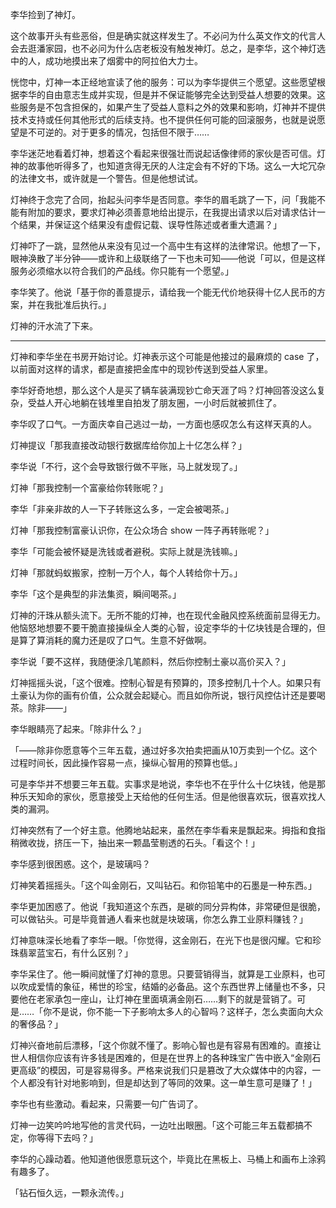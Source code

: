 李华捡到了神灯。

这个故事开头有些恶俗，但是确实就这样发生了。不必问为什么英文作文的代言人会去逛潘家园，也不必问为什么店老板没有触发神灯。总之，是李华，这个神灯选中的人，成功地摸出来了烟雾中的阿拉伯大力士。

恍惚中，灯神一本正经地宣读了他的服务：可以为李华提供三个愿望。这些愿望根据李华的自由意志生成并实现，但是并不保证能够完全达到受益人想要的效果。这些服务是不包含担保的，如果产生了受益人意料之外的效果和影响，灯神并不提供技术支持或任何其他形式的后续支持。也不提供任何可能的回滚服务，也就是说愿望是不可逆的。对于更多的情况，包括但不限于……

李华迷茫地看着灯神，想着这个看起来很强壮而说起话像律师的家伙是否可信。灯神的故事他听得多了，也知道贪得无厌的人注定会有不好的下场。这么一大坨冗杂的法律文书，或许就是一个警告。但是他想试试。

灯神终于念完了合同，抬起头问李华是否同意。李华的眉毛跳了一下，问「我能不能有附加的要求，要求灯神必须善意地给出提示，在我提出请求以后对请求估计一个结果，并保证这个结果没有虚假记载、误导性陈述或者重大遗漏？」

灯神吓了一跳，显然他从来没有见过一个高中生有这样的法律常识。他想了一下，眼神涣散了半分钟——或许和上级联络了一下也未可知——他说「可以，但是这样服务必须缩水以符合我们的产品线。你只能有一个愿望。」

李华笑了。他说「基于你的善意提示，请给我一个能无代价地获得十亿人民币的方案，并在我批准后执行。」

灯神的汗水流了下来。

---

灯神和李华坐在书房开始讨论。灯神表示这个可能是他接过的最麻烦的 case 了，以前面对这样的请求，都是直接把金库中的现钞传送到受益人家里。

李华好奇地想，那么这个人是买了辆车装满现钞亡命天涯了吗？灯神回答没这么复杂，受益人开心地躺在钱堆里自拍发了朋友圈，一小时后就被抓住了。

李华叹了口气。一方面庆幸自己逃过一劫，一方面也感叹怎么有这样天真的人。

灯神提议「那我直接改动银行数据库给你加上十亿怎么样？」

李华说「不行，这个会导致银行做不平账，马上就发现了。」

灯神「那我控制一个富豪给你转账呢？」

李华「非亲非故的人一下子转账这么多，一定会被喝茶。」

灯神「那我控制富豪认识你，在公众场合 show 一阵子再转账呢？」

李华「可能会被怀疑是洗钱或者避税。实际上就是洗钱嘛。」

灯神「那就蚂蚁搬家，控制一万个人，每个人转给你十万。」

李华「这个是典型的非法集资，瞬间喝茶。」

灯神的汗珠从额头流下。无所不能的灯神，也在现代金融风控系统面前显得无力。他恼怒地想要不要干脆直接操纵全人类的心智，设定李华的十亿块钱是合理的，但是算了算消耗的魔力还是叹了口气。生意不好做啊。

李华说「要不这样，我随便涂几笔颜料，然后你控制土豪以高价买入？」

灯神摇摇头说，「这个很难。控制心智是有预算的，顶多控制几十个人。如果只有土豪认为你的画有价值，公众就会起疑心。而且如你所说，银行风控估计还是要喝茶。除非——」

李华眼睛亮了起来。「除非什么？」

「——除非你愿意等个三年五载，通过好多次拍卖把画从10万卖到一个亿。这个过程时间长，因此操作容易一点，操纵心智用的预算也低。」

可是李华并不想要三年五载。实事求是地说，李华也不在乎什么十亿块钱，他是那种乐天知命的家伙，愿意接受上天给他的任何生活。但是他很喜欢玩，很喜欢找人类的漏洞。

灯神突然有了一个好主意。他腾地站起来，虽然在李华看来是飘起来。拇指和食指稍微收拢，挤压一下，抽出来一颗晶莹剔透的石头。「看这个！」

李华感到很困惑。这个，是玻璃吗？

灯神笑着摇摇头。「这个叫金刚石，又叫钻石。和你铅笔中的石墨是一种东西。」

李华更加困惑了。他说「我知道这个东西，是碳的同分异构体，非常硬但是很脆，可以做钻头。可是毕竟普通人看来也就是块玻璃，你怎么靠工业原料赚钱？」

灯神意味深长地看了李华一眼。「你觉得，这金刚石，在光下也是很闪耀。它和珍珠翡翠蓝宝石，有什么区别？」

李华呆住了。他一瞬间就懂了灯神的意思。只要营销得当，就算是工业原料，也可以吹成爱情的象征，稀世的珍宝，结婚的必备品。这个东西世界上储量也不多，只要他在老家承包一座山，让灯神在里面填满金刚石……剩下的就是营销了。可是……「你不是说，你不能一下子影响太多人的心智吗？这样子，怎么卖面向大众的奢侈品？」

灯神兴奋地前后漂移，「这个你就不懂了。影响心智也是有容易有困难的。直接让世人相信你应该有许多钱是困难的，但是在世界上的各种珠宝广告中嵌入“金刚石更高级”的模因，可是容易得多。严格来说我们只是篡改了大众媒体中的内容，一个人都没有针对地影响到，但是却达到了等同的效果。这一单生意可是赚了！」

李华也有些激动。看起来，只需要一句广告词了。

灯神一边笑吟吟地写他的言灵代码，一边吐出眼圈。「这个可能三年五载都搞不定，你等得下去吗？」

李华的心躁动着。他知道他很愿意玩这个，毕竟比在黑板上、马桶上和画布上涂鸦有趣多了。

「钻石恒久远，一颗永流传。」